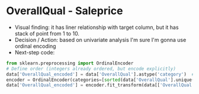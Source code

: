 # OverallQual - Saleprice
- Visual finding: it has liner relationship with target column, but it has stack of point from 1 to 10.
- Decision / Action: based on univariate analysis I'm sure I'm gonna use ordinal encoding
- Next-step code: 
```python 
from sklearn.preprocessing import OrdinalEncoder
# Define order (integers already ordered, but encode explicitly)
data['OverallQual_encoded'] = data['OverallQual'].astype('category')  # Ensures order
encoder = OrdinalEncoder(categories=[sorted(data['OverallQual'].unique())])  # Enforce order
data['OverallQual_encoded'] = encoder.fit_transform(data[['OverallQual']])
```
